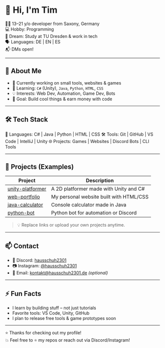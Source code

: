# 👋 Hi, I'm Tim

👨‍💻 13–21 y/o developer from Saxony, Germany  
💻 Hobby: Programming  
🎯 Dream: Study at TU Dresden & work in tech  
🗣️ Languages: DE | EN | ES  
📬 DMs open!

---

## 🧠 About Me

- 🔭 Currently working on small tools, websites & games  
- 🌱 Learning: `C#` (Unity), `Java`, `Python`, `HTML`, `CSS`  
- 💡 Interests: Web Dev, Automation, Game Dev, Bots  
- 🎯 Goal: Build cool things & earn money with code  

---

## 🛠️ Tech Stack

💬 Languages:     C# | Java | Python | HTML | CSS
🛠️ Tools:         Git | GitHub | VS Code | IntelliJ | Unity
🌐 Projects:       Games | Websites | Discord Bots | CLI Tools

---

## 📁 Projects (Examples)

| Project | Description |
|--------|-------------|
| [unity-platformer](https://github.com/hausschuh2301/) | A 2D platformer made with Unity and C# |
| [web-portfolio](https://github.com/hausschuh2301/) | My personal website built with HTML/CSS |
| [java-calculator](https://github.com/hausschuh2301/) | Console calculator made in Java |
| [python-bot](https://github.com/hausschuh2301/) | Python bot for automation or Discord |

> 💡 Replace links or upload your own projects anytime.

---

## 📫 Contact

- 💬 Discord: [hausschuh2301](https://discord.com)
- 📷 Instagram: [@hausschuh2301](https://instagram.com/hausschuh2301)
- 📧 Email: kontakt@hausschuh2301.de *(optional)*

---

## ⚡ Fun Facts

- I learn by building stuff – not just tutorials  
- Favorite tools: VS Code, Unity, GitHub  
- I plan to release free tools & game prototypes soon  

---

⭐ Thanks for checking out my profile!  
💥 Feel free to ⭐ my repos or reach out via Discord/Instagram!
